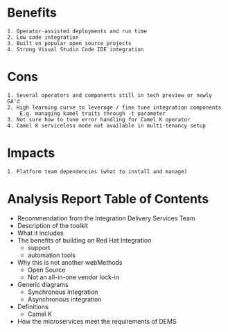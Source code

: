 # Benefits
    1. Operator-assisted deployments and run time
    2. Low code integration
    3. Built on popular open source projects
    4. Strong Visual Studio Code IDE integration

# Cons
    1. Several operators and components still in tech preview or newly GA'd
    2. High learning curve to leverage / fine tune integration components
        E.g. managing kamel traits through -t parameter
    3. Not sure how to tune error handling for Camel K operator
    4. Camel K serviceless mode not available in multi-tenancy setup

# Impacts
    1. Platform team dependencies (what to install and manage)
    
# Analysis Report Table of Contents
- Recommendation from the Integration Delivery Services Team
- Description of the toolkit
- What it includes
- The benefits of building on Red Hat Integration
    - support
    - automation tools
- Why this is not another webMethods
    - Open Source
    - Not an all-in-one vendor lock-in
- Generic diagrams
    - Synchronous integration
    - Asynchronous integration
- Definitions
    - Camel K
- How the microservices meet the requirements of DEMS

